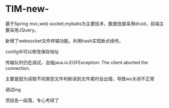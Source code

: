 # TIM-new-
基于Spring mvc,web socket,mybatis为主要技术，数据连接采用druid，前端主要采用JQuery。

新增了websocket文件传输功能，利用hash实现断点续传。

config中可以修改保存地址

传输队列仍在调试，会报java.io.EOFException: The client aborted the connection.

主要是因为读取不同类型文件判断读到文件尾时会出错，导致ws关闭不正常

调试ing

项目告一段落，专心考研了
